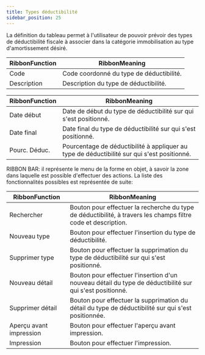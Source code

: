 ```yaml
---
title: Types déductibilité
sidebar_position: 25
---
```


La définition du tableau permet à l'utilisateur de pouvoir prévoir des types de déductibilité fiscale à associer dans la catégorie immobilisation au type d'amortissement désiré.



| RibbonFunction | RibbonMeaning |
| --- | --- |
| Code | Code coordonné du type de déductibilité. |
| Description | Description du type de déductibilité. |



| RibbonFunction | RibbonMeaning |
| --- | --- |
| Date début | Date de début du type de déductibilité sur qui s'est positionné. |
| Date final | Date final du type de déductibilité sur qui s'est positionné. |
| Pourc. Déduc. | Pourcentage de déductibilité à appliquer au type de déductibilité sur qui s'est positionné. |

RIBBON BAR: il représente le menu de la forme en objet, à savoir la zone dans laquelle est possible d'effectuer des actions. La liste des fonctionnalités possibles est représentée de suite:



| RibbonFunction | RibbonMeaning |
| --- | --- |
| Rechercher | Bouton pour effectuer la recherche du type de déductibilité, à travers les champs filtre code et description. |
| Nouveau type | Bouton pour effectuer l'insertion du type de déductibilité. |
| Supprimer type | Bouton pour effectuer la supprimation du type de déductibilité sur qui s'est positionné. |
| Nouveau détail | Bouton pour effectuer l'insertion d'un nouveau détail du type de déductibilité sur qui s'est positionné. |
| Supprimer détail | Bouton pour effectuer la supprimation du détail du type de déductibilité sur qui s'est positionnée. |
| Aperçu avant impression | Bouton pour effectuer l'aperçu avant impression. |
| Impression | Bouton pour effectuer l'impression. |






